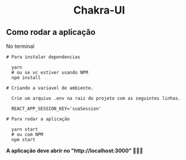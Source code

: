 <h1 align="center">Chakra-UI</h1>

## Como rodar a aplicação

No terminal

```
# Para instalar dependencias

  yarn
  # ou se vc estiver usando NPM
  npm install

# Criando a variavel de ambiente.

  Crie um arquivo .env na raiz do projeto com as seguintes linhas.

  REACT_APP_SESSION_KEY='suaSession'

# Para rodar a aplicação

  yarn start
  # ou com NPM
  npm start
```
**A aplicação deve abrir no "http://localhost:3000" 🎉🎉🎉**
